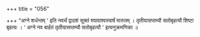 +++
title = "056"

+++
“अग्ने शर्धन्तम् ' इति नवर्चं द्वादशं सूक्तं श्यावाश्वस्यार्षं मारुतम् । तृतीयासप्तम्यौ सतोबृहत्यौ शिष्टा बृहत्यः ।  ‘ अग्ने नव बार्हतं तृतीयासप्तम्यौ सतोबृहत्यौ ' इत्यनुक्रमणिका ॥